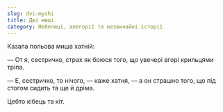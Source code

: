 ```yaml
---
slug: dvi-myshi
title: Дві миші
category: Небелиці, алегорії та незвичайні історії
---
```

Казала польова миша хатній:

— От я, сестричко, страх як боюся того, що увечері вгорі крильцями тріпа.

— Е, сестричко, то нічого, — каже хатня, — а он страшно того, що під стогом сидить та ще й дріма.

Цебто кібець та кіт.
